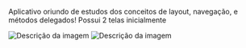 Aplicativo oriundo de estudos dos conceitos de layout, navegação, e métodos delegados!
Possui 2 telas inicialmente

![Descrição da imagem](AppBackFront/Assets.xcassets/Print01.png)
![Descrição da imagem](AppBackFront/Assets.xcassets/Print02.png)
